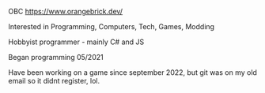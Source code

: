 OBC https://www.orangebrick.dev/

Interested in Programming, Computers, Tech, Games, Modding

Hobbyist programmer - mainly C# and JS

Began programming 05/2021

Have been working on a game since september 2022, but git was on my old email so it didnt register, lol.
